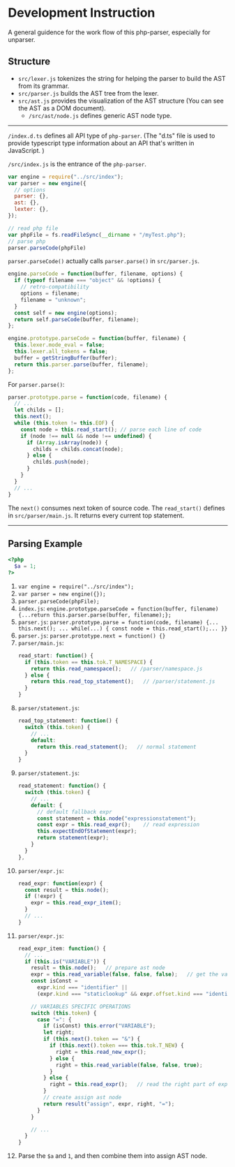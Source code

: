 # Development Instruction

A general guidence for the work flow of this php-parser, especially for unparser.

## Structure

- `src/lexer.js` tokenizes the string for helping the parser to build the AST from its grammar.
- `src/parser.js` builds the AST tree from the lexer.
- `src/ast.js` provides the visualization of the AST structure (You can see the AST as a DOM document). 
  - `/src/ast/node.js` defines generic AST node type.

---

`/index.d.ts` defines all API type of `php-parser`. (The "d.ts" file is used to provide typescript type information about an API that's written in JavaScript. )

`/src/index.js` is the entrance of the `php-parser`.
```javascript
var engine = require("../src/index");
var parser = new engine({
  // options
  parser: {},
  ast: {},
  lexter: {},
});

// read php file
var phpFile = fs.readFileSync(__dirname + "/myTest.php");
// parse php
parser.parseCode(phpFile)
```

`parser.parseCode()` actually calls `parser.parse()` in `src/parser.js`.
```javascript
engine.parseCode = function(buffer, filename, options) {
  if (typeof filename === "object" && !options) {
    // retro-compatibility
    options = filename;
    filename = "unknown";
  }
  const self = new engine(options);
  return self.parseCode(buffer, filename);
};

engine.prototype.parseCode = function(buffer, filename) {
  this.lexer.mode_eval = false;
  this.lexer.all_tokens = false;
  buffer = getStringBuffer(buffer);
  return this.parser.parse(buffer, filename);
};
```

For `parser.parse()`:
```javascript
parser.prototype.parse = function(code, filename) {
  // ...
  let childs = [];
  this.next();
  while (this.token != this.EOF) {
    const node = this.read_start(); // parse each line of code 
    if (node !== null && node !== undefined) {
      if (Array.isArray(node)) {
        childs = childs.concat(node);
      } else {
        childs.push(node);
      }
    }
  }
  // ...
}
```
The `next()` consumes next token of source code.
The `read_start()` defines in `src/parser/main.js`. It returns every current top statement.

---

## Parsing Example

```php
<?php
  $a = 1;
?>
```

1. `var engine = require("../src/index");` 
2. `var parser = new engine({});`
3. `parser.parseCode(phpFile);`
4. `index.js`: `engine.prototype.parseCode = function(buffer, filename) {...return this.parser.parse(buffer, filename);};`
5. `parser.js`: `parser.prototype.parse = function(code, filename) {... this.next(); ... while(...) { const node = this.read_start();... }}`
6. `parser.js`: `parser.prototype.next = function() {}`
7. `parser/main.js`:
    ```javascript
    read_start: function() {
      if (this.token == this.tok.T_NAMESPACE) {
        return this.read_namespace();   // /parser/namespace.js
      } else {
        return this.read_top_statement();   // /parser/statement.js
      }
    }
    ```
8. `parser/statement.js`:
    ```javascript
    read_top_statement: function() {
      switch (this.token) {
        // ...
        default:
          return this.read_statement();   // normal statement
      }
    }
    ```
9. `parser/statement.js`:
    ```javascript
    read_statement: function() {
      switch (this.token) {
        // ...
        default: {
          // default fallback expr
          const statement = this.node("expressionstatement");
          const expr = this.read_expr();    // read expression
          this.expectEndOfStatement(expr);
          return statement(expr);
        }
      }
    },
    ```
10. `parser/expr.js`:
    ```javascript
    read_expr: function(expr) {
      const result = this.node();
      if (!expr) {
        expr = this.read_expr_item();
      }
      // ...
    }
    ```
11. `parser/expr.js`:
    ```javascript
    read_expr_item: function() {
      // ...
      if (this.is("VARIABLE")) {
        result = this.node();   // prepare ast node
        expr = this.read_variable(false, false, false);   // get the variable such as $a then move to next token
        const isConst =
          expr.kind === "identifier" ||
          (expr.kind === "staticlookup" && expr.offset.kind === "identifier");

        // VARIABLES SPECIFIC OPERATIONS
        switch (this.token) {
          case "=": {
            if (isConst) this.error("VARIABLE");
            let right;
            if (this.next().token == "&") {
              if (this.next().token === this.tok.T_NEW) {
                right = this.read_new_expr();
              } else {
                right = this.read_variable(false, false, true);
              }
            } else {
              right = this.read_expr();   // read the right part of expression
            }
            // create assign ast node
            return result("assign", expr, right, "=");
          }
        }

        // ...
      }
    }
    ```
12. Parse the `$a` and `1`, and then combine them into assign AST node.
